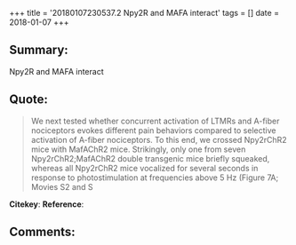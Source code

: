 +++
title = '20180107230537.2 Npy2R and MAFA interact'
tags = []
date = 2018-01-07
+++

## Summary:
 Npy2R and MAFA interact


## Quote:
>We next tested whether concurrent activation of LTMRs and A-fiber nociceptors evokes different pain behaviors compared to selective activation of A-fiber nociceptors. To this end, we crossed Npy2rChR2 mice with MafAChR2 mice. Strikingly, only one from seven Npy2rChR2;MafAChR2 double transgenic mice briefly squeaked, whereas all Npy2rChR2 mice vocalized for several seconds in response to photostimulation at frequencies above 5 Hz (Figure 7A; Movies S2 and S

**Citekey**: 
**Reference**: 

## Comments: